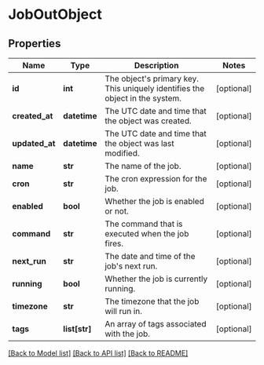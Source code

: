 # JobOutObject

## Properties
Name | Type | Description | Notes
------------ | ------------- | ------------- | -------------
**id** | **int** | The object&#x27;s primary key. This uniquely identifies the object in the system. | [optional] 
**created_at** | **datetime** | The UTC date and time that the object was created. | [optional] 
**updated_at** | **datetime** | The UTC date and time that the object was last modified. | [optional] 
**name** | **str** | The name of the job. | [optional] 
**cron** | **str** | The cron expression for the job. | [optional] 
**enabled** | **bool** | Whether the job is enabled or not. | [optional] 
**command** | **str** | The command that is executed when the job fires. | [optional] 
**next_run** | **str** | The date and time of the job&#x27;s next run. | [optional] 
**running** | **bool** | Whether the job is currently running. | [optional] 
**timezone** | **str** | The timezone that the job will run in. | [optional] 
**tags** | **list[str]** | An array of tags associated with the job. | [optional] 

[[Back to Model list]](../README.md#documentation-for-models) [[Back to API list]](../README.md#documentation-for-api-endpoints) [[Back to README]](../README.md)

